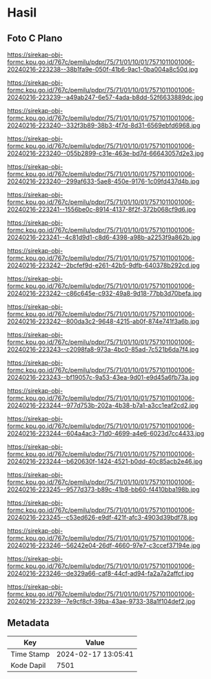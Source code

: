 # Hasil

## Foto C Plano

https://sirekap-obj-formc.kpu.go.id/767c/pemilu/pdpr/75/71/01/10/01/7571011001006-20240216-223238--38b1fa9e-050f-41b6-9ac1-0ba004a8c50d.jpg

https://sirekap-obj-formc.kpu.go.id/767c/pemilu/pdpr/75/71/01/10/01/7571011001006-20240216-223239--a49ab247-6e57-4ada-b8dd-52f6633889dc.jpg

https://sirekap-obj-formc.kpu.go.id/767c/pemilu/pdpr/75/71/01/10/01/7571011001006-20240216-223240--332f3b89-38b3-4f7d-8d31-6569ebfd6968.jpg

https://sirekap-obj-formc.kpu.go.id/767c/pemilu/pdpr/75/71/01/10/01/7571011001006-20240216-223240--055b2899-c31e-463e-bd7d-66643057d2e3.jpg

https://sirekap-obj-formc.kpu.go.id/767c/pemilu/pdpr/75/71/01/10/01/7571011001006-20240216-223240--299af633-5ae8-450e-9176-1c09fd437d4b.jpg

https://sirekap-obj-formc.kpu.go.id/767c/pemilu/pdpr/75/71/01/10/01/7571011001006-20240216-223241--1556be0c-8914-4137-8f2f-372b068cf9d6.jpg

https://sirekap-obj-formc.kpu.go.id/767c/pemilu/pdpr/75/71/01/10/01/7571011001006-20240216-223241--4c81d9d1-c8d6-4398-a98b-a2253f9a862b.jpg

https://sirekap-obj-formc.kpu.go.id/767c/pemilu/pdpr/75/71/01/10/01/7571011001006-20240216-223242--2bcfef9d-e261-42b5-9dfb-640378b292cd.jpg

https://sirekap-obj-formc.kpu.go.id/767c/pemilu/pdpr/75/71/01/10/01/7571011001006-20240216-223242--c86c645e-c932-49a8-9d18-77bb3d70befa.jpg

https://sirekap-obj-formc.kpu.go.id/767c/pemilu/pdpr/75/71/01/10/01/7571011001006-20240216-223242--800da3c2-9648-4215-ab0f-874e741f3a6b.jpg

https://sirekap-obj-formc.kpu.go.id/767c/pemilu/pdpr/75/71/01/10/01/7571011001006-20240216-223243--c2098fa8-973a-4bc0-85ad-7c521b6da7f4.jpg

https://sirekap-obj-formc.kpu.go.id/767c/pemilu/pdpr/75/71/01/10/01/7571011001006-20240216-223243--bf19057c-9a53-43ea-9d01-e9d45a6fb73a.jpg

https://sirekap-obj-formc.kpu.go.id/767c/pemilu/pdpr/75/71/01/10/01/7571011001006-20240216-223244--977d753b-202a-4b38-b7a1-a3cc1eaf2cd2.jpg

https://sirekap-obj-formc.kpu.go.id/767c/pemilu/pdpr/75/71/01/10/01/7571011001006-20240216-223244--604a4ac3-71d0-4699-a4e6-6023d7cc4433.jpg

https://sirekap-obj-formc.kpu.go.id/767c/pemilu/pdpr/75/71/01/10/01/7571011001006-20240216-223244--b620630f-1424-4521-b0dd-40c85acb2e46.jpg

https://sirekap-obj-formc.kpu.go.id/767c/pemilu/pdpr/75/71/01/10/01/7571011001006-20240216-223245--9577d373-b89c-41b8-bb60-f4410bba198b.jpg

https://sirekap-obj-formc.kpu.go.id/767c/pemilu/pdpr/75/71/01/10/01/7571011001006-20240216-223245--c53ed626-e9df-421f-afc3-4903d39bdf78.jpg

https://sirekap-obj-formc.kpu.go.id/767c/pemilu/pdpr/75/71/01/10/01/7571011001006-20240216-223246--56242e04-26df-4660-97e7-c3ccef37194e.jpg

https://sirekap-obj-formc.kpu.go.id/767c/pemilu/pdpr/75/71/01/10/01/7571011001006-20240216-223246--de329a66-caf8-44cf-ad94-fa2a7a2affcf.jpg

https://sirekap-obj-formc.kpu.go.id/767c/pemilu/pdpr/75/71/01/10/01/7571011001006-20240216-223239--7e9cf8cf-39ba-43ae-9733-38a1f104def2.jpg


## Metadata

| Key        | Value               |
| ---------- | ------------------- |
| Time Stamp | 2024-02-17 13:05:41 |
| Kode Dapil | 7501                |



